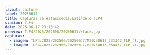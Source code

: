 ```yaml
---
layout: capture
label: 20250617
title: Capturas da esta&ccedil;&atilde;o TLP4
station: TLP4
date: 2025-06-17 23:13:42
preview: TLP4/2025/202506/20250617/stack.jpg
capturas:
  - imagem: TLP4/2025/202506/20250617/M20250617_231342_TLP_4P.jpg
  - imagem: TLP4/2025/202506/20250617/M20250618_084457_TLP_4P.jpg
---
```

